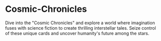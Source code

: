 # Cosmic-Chronicles
Dive into the "Cosmic Chronicles" and explore a world where imagination fuses with science fiction to create thrilling interstellar tales. Seize control of these unique cards and uncover humanity's future among the stars.
